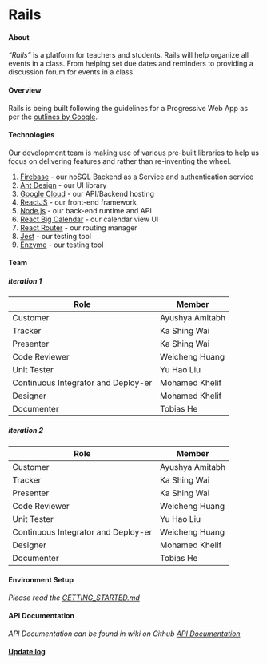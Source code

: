 # Rails

#### About  
_“Rails”_ is a platform for teachers and students. Rails will help organize all events in a class. From
helping set due dates and reminders to providing a discussion forum for events in a class.  

#### Overview
Rails is being built following the guidelines for a Progressive Web App as per the [outlines by Google](https://developers.google.com/web/fundamentals/codelabs/your-first-pwapp/). 

#### Technologies
Our development team is making use of various pre-built libraries to help us focus on delivering features and rather than re-inventing the wheel.

1. [Firebase](https://firebase.google.com) - our noSQL Backend as a Service and authentication service
2. [Ant Design](https://ant.design/) - our UI library
3. [Google Cloud](https://cloud.google.com) - our API/Backend hosting
4. [ReactJS](https://reactjs.org/) - our front-end framework
5. [Node.js](http://nodejs.org) - our back-end runtime and API 
6. [React Big Calendar](https://github.com/intljusticemission/react-big-calendar) - our calendar view UI
7. [React Router](https://reacttraining.com/react-router/web/guides/quick-start) - our routing manager
8. [Jest](https://jestjs.io/) - our testing tool
9. [Enzyme](https://airbnb.io/enzyme/) - our testing tool

#### Team  
##### iteration 1
| Role | Member |  
|------|--------|
|Customer|Ayushya Amitabh|
|Tracker|Ka Shing Wai|
|Presenter|Ka Shing Wai|
|Code Reviewer|Weicheng Huang|
|Unit Tester|Yu Hao Liu|
|Continuous Integrator and Deploy-er|Mohamed Khelif|
|Designer|Mohamed Khelif|
|Documenter|Tobias He|

##### iteration 2
| Role | Member |  
|------|--------|
|Customer|Ayushya Amitabh|
|Tracker|Ka Shing Wai|
|Presenter|Ka Shing Wai|
|Code Reviewer|Weicheng Huang|
|Unit Tester|Yu Hao Liu|
|Continuous Integrator and Deploy-er|Weicheng Huang|
|Designer|Mohamed Khelif|
|Documenter|Tobias He|

#### Environment Setup
_Please read the [GETTING_STARTED.md](./GETTING_STARTED.md)_

#### API Documentation
_API Documentation can be found in wiki on Github [API Documentation](https://github.com/CSC59939/Rails/wiki/API-Documentation)_

#### [Update log](https://github.com/CSC59939/Rails/wiki/Project-Updates)
